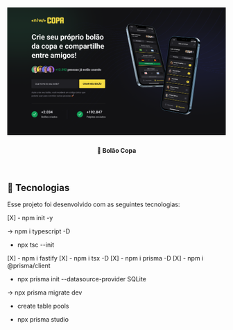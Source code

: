 <h1 align="center">
    <img alt="BolãoCopa" title="#copa" src="Web.png" width="700px" />
</h1>

<h4 align="center">
  🚀 Bolão Copa
</h4>


<br>

## :rocket: Tecnologias

Esse projeto foi desenvolvido com as seguintes tecnologias:

[X] - npm init -y

-> npm i typescript -D

* npx tsc --init

[X] - npm i fastify
[X] - npm i tsx -D 
[X] - npm i prisma -D
[X] - npm i @prisma/client

* npx prisma init --datasource-provider SQLite

-> npx prisma migrate dev

*  create table pools

- npx prisma studio